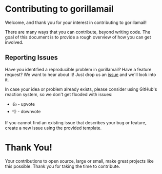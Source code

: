 # Contributing to gorillamail

Welcome, and thank you for your interest in contributing to gorillamail!

There are many ways that you can contribute, beyond writing code. The goal of this document is to provide a rough overview of how you can get involved.


## Reporting Issues

Have you identified a reproducible problem in gorillamail? Have a feature request? We want to hear about it! Just drop us an [issue](https://github.com/michaelneu/gorillamail/issues/new) and we'll look into it.

In case your idea or problem already exists, please consider using GitHub's reaction system, so we don't get flooded with issues:

* 👍 - upvote
* 👎 - downvote


If you cannot find an existing issue that describes your bug or feature, create a new issue using the provided template.


# Thank You!

Your contributions to open source, large or small, make great projects like this possible. Thank you for taking the time to contribute.
